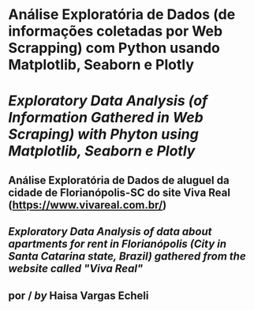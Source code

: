 # Análise Exploratória de Dados (de informações coletadas por Web Scrapping) com Python usando Matplotlib, Seaborn e Plotly
# *Exploratory Data Analysis (of Information Gathered in Web Scraping) with Phyton using Matplotlib, Seaborn e Plotly*
## Análise Exploratória de Dados de aluguel da cidade de Florianópolis-SC do site Viva Real (https://www.vivareal.com.br/)
## *Exploratory Data Analysis of data about apartments for rent in Florianópolis (City in Santa Catarina state, Brazil) gathered from the website called "Viva Real"*

## por / *by* Haisa Vargas Echeli
